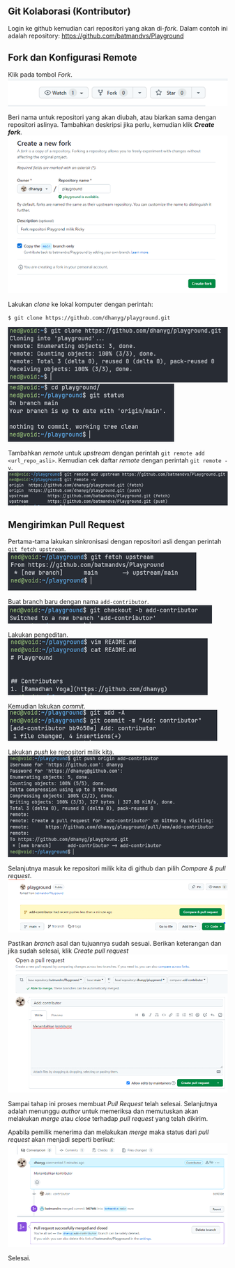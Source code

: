 ## Git Kolaborasi (Kontributor)
Login ke github kemudian cari repositori yang akan di-*fork*. Dalam contoh ini adalah repository: https://github.com/batmandvs/Playground

## Fork dan Konfigurasi Remote
Klik pada tombol *Fork*.  
![mengeklik tombol fork di github](./39-fork.png)

Beri nama untuk repositori yang akan diubah, atau biarkan sama dengan repositori aslinya. Tambahkan deskripsi jika perlu, kemudian klik *__Create fork__*.
![mengisi nama repo fork](./40-create-new-fork.png)

Lakukan *clone* ke lokal komputer dengan perintah:
```
$ git clone https://github.com/dhanyg/playground.git
```
![eksekusi perintah git clone pada terminal](./41-clone-repo.png)  
![eksekusi perintah git status](./42-git-status.png)  

Tambahkan *remote* untuk *upstream* dengan perintah `git remote add <url_repo_asli>`. Kemudian cek daftar *remote* dengan perintah `git remote -v`.  
![eksekusi perintah git remote add pada terminal](./43-git-remote-add.png)

## Mengirimkan Pull Request
Pertama-tama lakukan sinkronisasi dengan repositori asli dengan perintah `git fetch upstream`.
![eksekusi perintah git fetch](./44-git-fetch-upstream.png)

Buat branch baru dengan nama `add-contributor`.  
![eksekusi perintah git branch -b](./45-create-new-branch.png)

Lakukan pengeditan.  
![mengedit file README.md](./46-edit-readme.png)

Kemudian lakukan *commit*.  
![eksekusi perintah git commit](./47-git-commit.png)

Lakukan *push* ke repositori milik kita.  
![eksekusi perintah git push](./48-git-push.png)

Selanjutnya masuk ke repositori milik kita di github dan pilih *Compare & pull request*.  
![memilih compare and pull request di repo github kita](./49-compare-pull-request.png)

Pastikan *branch* asal dan tujuannya sudah sesuai. Berikan keterangan dan jika sudah selesai, klik *Create pull request*  
![membuat pull request ke repo asli](./50-create-pull-request.png)

Sampai tahap ini proses membuat *Pull Request* telah selesai. Selanjutnya adalah menunggu *author* untuk memeriksa dan memutuskan akan melakukan *merge* atau *close* terhadap *pull request* yang telah dikirim.

Apabila pemilik menerima dan melakukan *merge* maka status dari *pull request* akan menjadi seperti berikut:  
![pull request diterima dan di-merged](./51-merged.png)

Selesai.